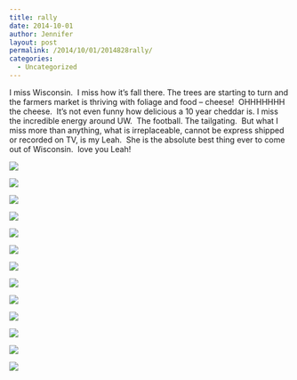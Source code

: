 ```yaml
---
title: rally
date: 2014-10-01
author: Jennifer
layout: post
permalink: /2014/10/01/2014828rally/
categories:
  - Uncategorized
---
```

I miss Wisconsin. &nbsp;I miss how it&#8217;s fall there. The trees are starting to turn and the farmers market is thriving with foliage and food &#8211; cheese! &nbsp;OHHHHHHH the cheese. &nbsp;It&#8217;s not even funny how delicious a 10 year cheddar is. I miss the incredible energy around UW. &nbsp;The football. The tailgating. &nbsp;But what I miss more than anything, what is irreplaceable, cannot be express shipped or recorded on TV, is my Leah. &nbsp;She is the absolute best thing ever to come out of Wisconsin. &nbsp;love you Leah!&nbsp;

<div class="image-gallery-wrapper">
  <p>
    <img src="http://static1.squarespace.com/static/50db6bb3e4b015296cd43789/50dfa5b1e4b0dc6320e0b5ea/53f9ef88e4b097b8f58699c1/1408899170353/2014-08-22+12.58.00.jpg.00.jpg?format=original" />
  </p>

  <p>
    <img src="http://static1.squarespace.com/static/50db6bb3e4b015296cd43789/50dfa5b1e4b0dc6320e0b5ea/53f9ef93e4b097b8f58699cd/1408899238787/2014-08-22+12.57.50.jpg.50.jpg?format=original" />
  </p>

  <p>
    <img src="http://static1.squarespace.com/static/50db6bb3e4b015296cd43789/50dfa5b1e4b0dc6320e0b5ea/53f9ef9ce4b097b8f58699d3/1408899336279/2014-08-20+13.45.53.jpg.53.jpg?format=original" />
  </p>

  <p>
    <img src="http://static1.squarespace.com/static/50db6bb3e4b015296cd43789/50dfa5b1e4b0dc6320e0b5ea/53f9efa5e4b097b8f58699e6/1408899398800/2014-08-20+13.32.09.jpg.09.jpg?format=original" />
  </p>

  <p>
    <img src="http://static1.squarespace.com/static/50db6bb3e4b015296cd43789/50dfa5b1e4b0dc6320e0b5ea/53f9efc2e4b097b8f5869a1d/1408899445576/2014-08-20+11.57.20.jpg.20.jpg?format=original" />
  </p>

  <p>
    <img src="http://static1.squarespace.com/static/50db6bb3e4b015296cd43789/50dfa5b1e4b0dc6320e0b5ea/53f9efb5e4b097b8f5869a0b/1408899591269/2014-08-20+13.30.55.jpg.55.jpg?format=original" />
  </p>

  <p>
    <img src="http://static1.squarespace.com/static/50db6bb3e4b015296cd43789/50dfa5b1e4b0dc6320e0b5ea/53f9efbae4b097b8f5869a17/1408899635696/2014-08-20+11.59.37.jpg.37.jpg?format=original" />
  </p>

  <p>
    <img src="http://static1.squarespace.com/static/50db6bb3e4b015296cd43789/50dfa5b1e4b0dc6320e0b5ea/53f9eff0e4b0454b92d4d4d7/1408899297418/2014-08-20+10.33.53.jpg.53.jpg?format=original" />
  </p>

  <p>
    <img src="http://static1.squarespace.com/static/50db6bb3e4b015296cd43789/50dfa5b1e4b0dc6320e0b5ea/53f9efe6e4b0454b92d4d4cb/1408899762852/2014-08-20+10.33.59.jpg.59.jpg?format=original" />
  </p>

  <p>
    <img src="http://static1.squarespace.com/static/50db6bb3e4b015296cd43789/50dfa5b1e4b0dc6320e0b5ea/53f9efd3e4b097b8f5869a2e/1408899715490/2014-08-20+11.54.16.jpg.16.jpg?format=original" />
  </p>

  <p>
    <img src="http://static1.squarespace.com/static/50db6bb3e4b015296cd43789/50dfa5b1e4b0dc6320e0b5ea/53f9efdbe4b097b8f5869a33/1408899559856/2014-08-20+10.36.08.jpg.08.jpg?format=original" />
  </p>

  <p>
    <img src="http://static1.squarespace.com/static/50db6bb3e4b015296cd43789/50dfa5b1e4b0dc6320e0b5ea/5414ee6ae4b014f5fe7c8989/1410657925961/2014-09-01+19.44.21-2.jpg.21-2.jpg?format=original" />
  </p>

  <p>
    <img src="http://static1.squarespace.com/static/50db6bb3e4b015296cd43789/50dfa5b1e4b0dc6320e0b5ea/5414ee72e4b014f5fe7c8992/1410657930399/2014-09-01+19.44.14.jpg.14.jpg?format=original" />
  </p>
</div>
